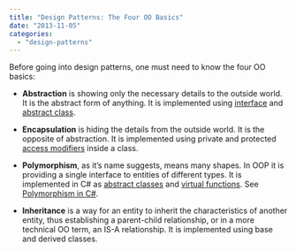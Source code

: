 ```yaml
---
title: "Design Patterns: The Four OO Basics"
date: "2013-11-05"
categories: 
  - "design-patterns"
---
```


Before going into design patterns, one must need to know the four OO basics:

- **Abstraction** is showing only the necessary details to the outside world. It is the abstract form of anything. It is implemented using [interface](http://msdn.microsoft.com/en-us/library/87d83y5b(v=vs.110).aspx) and [abstract class](http://msdn.microsoft.com/en-us/library/vstudio/sf985hc5(v=vs.110).aspx).

- **Encapsulation** is hiding the details from the outside world. It is the opposite of abstraction. It is implemented using private and protected [access modifiers](http://msdn.microsoft.com/en-us/library/vstudio/ms173121(v=vs.110).aspx) inside a class.

- **Polymorphism**, as it’s name suggests, means many shapes. In OOP it is providing a single interface to entities of different types. It is implemented in C# as [abstract classes](http://msdn.microsoft.com/en-us/library/vstudio/sf985hc5(v=vs.110).aspx) and [virtual functions](http://msdn.microsoft.com/en-us/library/9fkccyh4(v=vs.110).aspx). See [Polymorphism in C#](http://www.tutorialspoint.com/csharp/csharp_polymorphism.htm).

- **Inheritance** is a way for an entity to inherit the characteristics of another entity, thus establishing a parent-child relationship, or in a more technical OO term, an IS-A relationship. It is implemented using base and derived classes.
